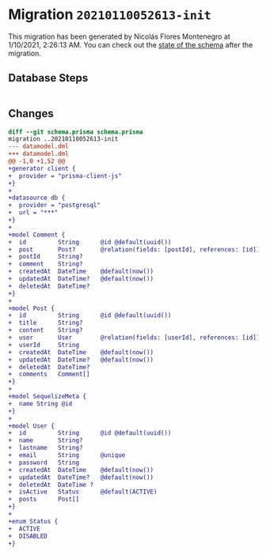 # Migration `20210110052613-init`

This migration has been generated by Nicolás Flores Montenegro at 1/10/2021, 2:26:13 AM.
You can check out the [state of the schema](./schema.prisma) after the migration.

## Database Steps

```sql

```

## Changes

```diff
diff --git schema.prisma schema.prisma
migration ..20210110052613-init
--- datamodel.dml
+++ datamodel.dml
@@ -1,0 +1,52 @@
+generator client {
+  provider = "prisma-client-js"
+}
+
+datasource db {
+  provider = "postgresql"
+  url = "***"
+}
+
+model Comment {
+  id         String      @id @default(uuid())
+  post       Post?       @relation(fields: [postId], references: [id])
+  postId     String?
+  comment    String?
+  createdAt  DateTime    @default(now())
+  updatedAt  DateTime?   @default(now())
+  deletedAt  DateTime?
+}
+
+model Post {
+  id         String      @id @default(uuid())
+  title      String?
+  content    String?
+  user       User        @relation(fields: [userId], references: [id])
+  userId     String
+  createdAt  DateTime    @default(now())
+  updatedAt  DateTime?   @default(now())
+  deletedAt  DateTime?
+  comments   Comment[]
+}
+
+model SequelizeMeta {
+  name String @id
+}
+
+model User {
+  id         String      @id @default(uuid())
+  name       String?
+  lastname   String?
+  email      String      @unique
+  password   String
+  createdAt  DateTime    @default(now())
+  updatedAt  DateTime?   @default(now())
+  deletedAt  DateTime ?
+  isActive   Status      @default(ACTIVE)
+  posts      Post[]
+}
+
+enum Status {
+  ACTIVE
+  DISABLED
+}
```


